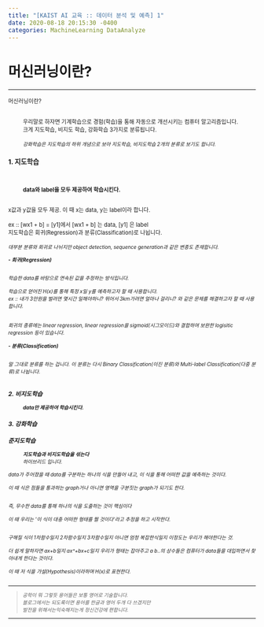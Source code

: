 ```yaml
---
title: "[KAIST AI 교육 :: 데이터 분석 및 예측] 1"
date: 2020-08-18 20:15:30 -0400
categories: MachineLearning DataAnalyze
---
```

# 머신러닝이란?

<hr/>
<div style = "font-size :0.8em">
<div>
머신러닝이란?<br/><br/>
<p style = "margin-left : 30px">
우리말로 하자면 기계학습으로 경험(학습)을 통해 자동으로 개선시키는 컴퓨터 알고리즘입니다.<br/>
크게 지도학습, 비지도 학습, 강화학습 3가지로 분류됩니다.<br/><br/>
<i style = "font-size : 0.9em">강화학습은 지도학습의 하위 개념으로 보아 지도학습, 비지도학습 2개의 분류로 보기도 합니다.</i>
</p>
</div>

<div>
<h3 style = "font-size :1.2em"> 1. 지도학습</h3><br/>
<p style = "margin-left : 30px">
<b>data와 label을 모두 제공하여 학습시킨다.</b><br/><br/>  

x값과 y값을 모두 제공. 이 때 x는 data, y는 label이라 합니다.<br/><br/> 
ex :: [wx1 + b] = [y1]에서 [wx1 + b] 는 data, [y1] 은 label<br/>
지도학습은 회귀(Regression)과 분류(Classification)로 나뉩니다.<br/><br/>
<i style = "font-size : 0.9em">대부분 분류와 회귀로 나뉘지만 object detection, sequence generation과 같은 변종도 존재합니다.<i>


<b>- 회귀(Regression)</b><br/><br/>

학습한 data를 바탕으로 연속된 값을 추정하는 방식입니다.<br/><br/>
학습으로 얻어진 H(x)를 통해 특정 x일 y를 예측하고자 할 때 사용합니다.<br/>
ex :: 내가 3만원을 벌려면 몇시간 일해야하니?  뛰어서 3km가려면 얼마나 걸리니? 와 같은 문제를 해결하고자 할 때 사용합니다.<br/><br/>
<br/>
회귀의 종류에는 linear regression, linear regression을 sigmoid(시그모이드)와 결합하여 보완한 logisitic regression 등이 있습니다.<br/><br/>
<b>- 분류(Classification)</b><br/><br/>

말 그대로 분류를 하는 겁니다. 
이 분류는 다시 Binary Classification(이진 분류)와 Multi-label Classification(다중 분류)로 나뉩니다.<br/><br/>

</p>
</div>
<div>
<h3 style = "font-size :1.2em"> 2. 비지도학습</h3>
<p style = "margin-left : 30px">
<b>data만 제공하여 학습시킨다.</b><br/>
</p>

</div>
<div>
<h3 style = "font-size :1.2em"> 3. 강화학습</h3>
<p style = "margin-left : 30px"></p>
</div>
<div>
<h3 style = "font-size :1.2em"> 준지도학습</h3>
<p style = "margin-left : 30px">
<b>지도학습과 비지도학습을 섞는다</b><br/> 
하이브리드 입니다.
</p>

</div>
data가 주어졌을 때 data를 구분하는 하나의 식을 만들어 내고, 이 식을 통해 어떠한 값을 예측하는 것이다.<br/><br/>
이 때 식은 점들을 통과하는 graph거나 아니면 영역을 구분짓는 graph가 되기도 한다.<br/><br/>

즉, 무수한 data를 통해 하나의 식을 도출하는 것이 핵심이다 <br/><br/>
이 때 우리는 '이 식이 대충 어떠한 형태를 띌 것이다'라고 추정을 하고 시작한다.<br/><br/>

구해질 식이 1차함수일지 2차함수일지 3차함수일지 아니면 엄청 복잡한식일지 이정도는 우리가 해야한다는 것.<br/><br/>
더 쉽게 말하자면  ax+b일지 ax^+bx+c일지 우리가 형태는 잡아주고 a b..의 상수들은 컴퓨터가 data들을 대입하면서 찾아내게 한다는 것이다.<br/><br/>
이 때 저 식을 가설(Hypothesis)이라하며 H(x)로 표현한다.<br/><br/> 
<p>
</p>
<hr/>
<blockquote> 공학이 뭐 그렇듯 용어들은 보통 영어로 기술합니다.<br/>
 블로그에서는 되도록이면 용어를 한글과 영어 두개 다 쓰겠지만<br/> 
발전을 위해서는익숙해지는게 정신건강에 편합니다.</blockquote>
<hr/>
<div/>